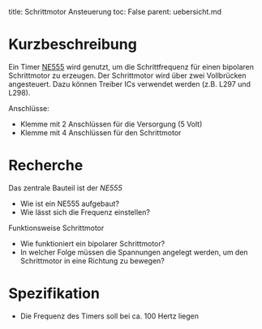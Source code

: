 title: Schrittmotor Ansteuerung
toc: False
parent: uebersicht.md

# Kurzbeschreibung
Ein Timer [NE555](https://de.wikipedia.org/wiki/NE555) wird genutzt, um die Schrittfrequenz für einen bipolaren Schrittmotor
zu erzeugen. Der Schrittmotor wird über zwei Vollbrücken angesteuert. Dazu können Treiber ICs verwendet werden (z.B. L297 und L298).

Anschlüsse:

* Klemme mit 2 Anschlüssen für die Versorgung (5 Volt)
* Klemme mit 4 Anschlüssen für den Schrittmotor

# Recherche
Das zentrale Bauteil ist der *NE555*

* Wie ist ein NE555 aufgebaut?
* Wie lässt sich die Frequenz einstellen?

Funktionsweise Schrittmotor

* Wie funktioniert ein bipolarer Schrittmotor?
* In welcher Folge müssen die Spannungen angelegt werden, um den Schrittmotor in eine Richtung zu bewegen?

# Spezifikation
* Die Frequenz des Timers soll bei ca. 100 Hertz liegen
